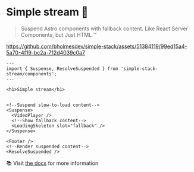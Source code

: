 # Simple stream 🌊

> Suspend Astro components with fallback content. Like React Server Components, but Just HTML ™️

https://github.com/bholmesdev/simple-stack/assets/51384119/99ed15a4-5a70-4f19-bc2a-712d4039c0a7

```astro
---
import { Suspense, ResolveSuspended } from 'simple-stack-stream/components';
---

<h1>Simple stream</h1>


<!--Suspend slow-to-load content-->
<Suspense>
  <VideoPlayer />
  <!--Show fallback content-->
  <LoadingSkeleton slot="fallback" />
</Suspense>

<Footer />
<!--Render suspended content-->
<ResolveSuspended />
```

📚 Visit [the docs](https://simple-stack-docs.vercel.app/packages/stream) for more information
